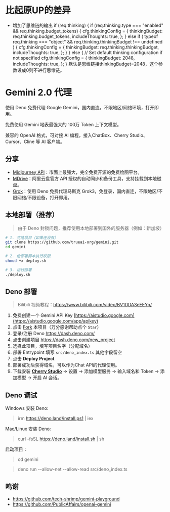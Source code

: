 # 比起原UP的差异
 - 增加了思维链的输出
  if (req.thinking) {
    if (req.thinking.type === "enabled" && req.thinking.budget_tokens) {
      cfg.thinkingConfig = {
        thinkingBudget: req.thinking.budget_tokens,
        includeThoughts: true,
      };
    } else if (
      typeof req.thinking === "object" &&
      req.thinking.thinkingBudget !== undefined
    ) {
      cfg.thinkingConfig = {
        thinkingBudget: req.thinking.thinkingBudget,
        includeThoughts: true,
      };
    }
  } else {
    // Set default thinking configuration if not specified
    cfg.thinkingConfig = {
      thinkingBudget: 2048,
      includeThoughts: true,
    };
  }
 默认是思维链接thinkingBudget=2048，这个参数设成0则不进行思维链。


# Gemini 2.0 代理

使用 Deno 免费代理 Google Gemini，国内直连，不限地区/网络环境，打开即用。

免费使用 Gemini 地表最强大的 100万 Token 上下文模型。

兼容的 OpenAI 格式，可对接 AI 编程，接入ChatBox、Cherry Studio、Cursor、Cline 等 AI 客户端。

## 分享

- [Midjourney API](https://github.com/trueai-org/midjourney-proxy)：市面上最强大，完全免费开源的免费绘图平台。
- [MDrive](https://github.com/trueai-org/mdrive)：阿里云盘官方 API 授权的自动同步和备份工具，支持挂载到本地磁盘。
- [Grok](https://github.com/trueai-org/grok)：使用 Deno 免费代理马斯克 Grok3，免登录，国内直连，不限地区/不限网络/不限设备，打开即用。

## 本地部署（推荐）

> 由于 Deno 封锁问题，推荐使用本地部署到国外的服务器（例如：新加坡）

```bash
# 1. 克隆项目（如果还没有）
git clone https://github.com/trueai-org/gemini.git
cd gemini

# 2. 给部署脚本执行权限
chmod +x deploy.sh

# 3. 运行部署
./deploy.sh
```

## Deno 部署

> Bilibili 视频教程：<https://www.bilibili.com/video/BV1DDA3eEEYn/>

1. 免费创建一个 Gemini API Key [https://aistudio.google.com](https://aistudio.google.com/app/apikey)
1. 点击 [Fork](https://github.com/trueai-org/gemini/fork) 本项目（万分感谢帮助点个 `Star`）
2. 登录/注册 Deno https://dash.deno.com/
3. 点击创建项目 https://dash.deno.com/new_project
4. 选择此项目，填写项目名字（分配域名）
5. 部署 Entrypoint 填写 `src/deno_index.ts` 其他字段留空 
6. 点击 **Deploy Project**
7. 部署成功后获得域名，可以作为Chat API的代理使用。
8. 下载安装 **[Cherry Studio](https://cherry-ai.com/)** -> 设置 -> 添加模型服务 -> 输入域名和 Token -> 添加模型 -> 开启 AI 会话。

## Deno 调试

Windows 安装 Deno:
> irm https://deno.land/install.ps1 | iex

Mac/Linux 安装 Deno:
> curl -fsSL https://deno.land/install.sh | sh

启动项目：

> cd gemini

> deno run --allow-net --allow-read src/deno_index.ts

## 鸣谢

- https://github.com/tech-shrimp/gemini-playground
- https://github.com/PublicAffairs/openai-gemini
